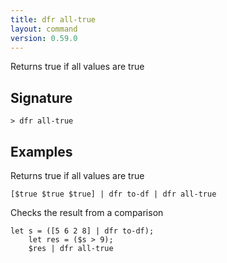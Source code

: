 ```yaml
---
title: dfr all-true
layout: command
version: 0.59.0
---
```


Returns true if all values are true

## Signature

```> dfr all-true ```

## Examples

Returns true if all values are true
```shell
[$true $true $true] | dfr to-df | dfr all-true
```

Checks the result from a comparison
```shell
let s = ([5 6 2 8] | dfr to-df);
    let res = ($s > 9);
    $res | dfr all-true
```

